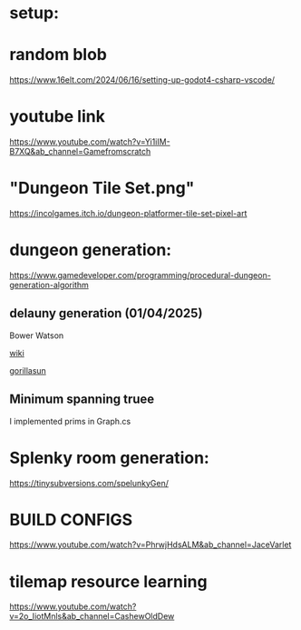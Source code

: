 # setup:

# random blob

https://www.16elt.com/2024/06/16/setting-up-godot4-csharp-vscode/

# youtube link

https://www.youtube.com/watch?v=Yi1iIM-B7XQ&ab_channel=Gamefromscratch


# "Dungeon Tile Set.png"

https://incolgames.itch.io/dungeon-platformer-tile-set-pixel-art


# dungeon generation:
https://www.gamedeveloper.com/programming/procedural-dungeon-generation-algorithm

## delauny generation (01/04/2025)
Bower Watson

[wiki](https://en.wikipedia.org/wiki/Bowyer%E2%80%93Watson_algorithm?ref=gorillasun.de
)

[gorillasun](https://www.gorillasun.de/blog/bowyer-watson-algorithm-for-delaunay-triangulation/#wikipedias-bowyer-watson-pseudocode-snippet)
 
## Minimum spanning truee

I implemented prims in Graph.cs




# Splenky room generation:

https://tinysubversions.com/spelunkyGen/

# BUILD CONFIGS

https://www.youtube.com/watch?v=PhrwjHdsALM&ab_channel=JaceVarlet

# tilemap resource learning
https://www.youtube.com/watch?v=2o_IiotMnls&ab_channel=CashewOldDew